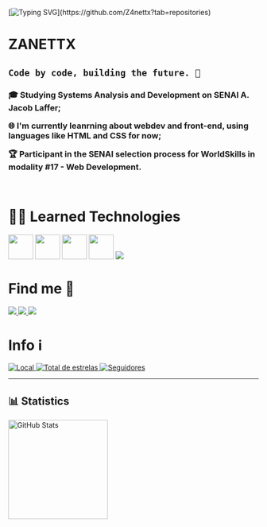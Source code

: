 <p align="center">
 
[![Typing SVG](https://readme-typing-svg.demolab.com?font=Fira+Code&pause=1000&color=E4F75D&width=435&lines=Welcome+to+my+profile!)](https://github.com/Z4nettx?tab=repositories)

<h1> ZANETTX </h1>

<h2>
  
**`Code by code, building the future. 🚀`** 
</h2>

<h3>

🎓 Studying Systems Analysis and Development on SENAI A. Jacob Laffer;

🌐 I'm currently leanrning about webdev and front-end, using languages like HTML and CSS for now;

🏆 Participant in the SENAI selection process for WorldSkills in modality #17 - Web Development.
 </h3>
 <br>
<h1>🧑‍💻 Learned Technologies</h1>
 <div>
    <img width="50px" src="https://cdn.jsdelivr.net/gh/devicons/devicon@latest/icons/html5/html5-original.svg" />
    <img width="50px" src="https://cdn.jsdelivr.net/gh/devicons/devicon@latest/icons/css3/css3-original.svg" />
    <img width="50px" src="https://cdn.jsdelivr.net/gh/devicons/devicon@latest/icons/markdown/markdown-original.svg" />
    <img width="50px" src="https://cdn.jsdelivr.net/gh/devicons/devicon@latest/icons/figma/figma-original.svg" />
    <img src="https://cdn.jsdelivr.net/gh/devicons/devicon@latest/icons/mysql/mysql-original-wordmark.svg" />
 </div>
  <h1> Find me 🔗 </h1>

 <a href="https://www.linkedin.com/in/eduardozanettiluis" target="_blank"><img src="https://img.icons8.com/?size=50&id=8808&format=png&color=126BC4" target="_blank"> </a> 
 <a href="mailto:eduardozanettiluis@gmail.com" target="_blank"><img src="https://img.icons8.com/?size=50&id=P7UIlhbpWzZm&format=png&color=000000" target="_blank"> </a>
 <a href="https://www.discord.com/users/533714947579052045" target="_blank"><img src="https://img.icons8.com/?size=50&id=30998&format=png&color=000000" target="_blank"> </a>

 <h1> ­‎Info ℹ️ </h1>
 
<p align="left">
    <a href="">
        <img 
            alt="Local" 
            title="Localização" 
            src="https://custom-icon-badges.demolab.com/badge/São Paulo-BR-blue?style=for-the-badge&logo=location&logoColor=white"
        />
    </a> 
    <a href="https://github.com/Z4nettx?tab=repositories&sort=stargazers">
        <img 
            alt="Total de estrelas" 
            title="Total de estrelas GitHub" 
            src="https://custom-icon-badges.demolab.com/github/stars/Z4nettx?color=55960c&style=for-the-badge&labelColor=488207&logo=star&label=estrelas"
        />
    </a>
    <a href="https://github.com/Z4nettx?tab=followers">
        <img 
            alt="Seguidores" 
            title="Me siga no GitHub" 
            src="https://custom-icon-badges.demolab.com/github/followers/Z4nettx?color=236ad3&labelColor=1155ba&style=for-the-badge&logo=github&label=Seguidores&logoColor=white"
        />
    </a>
</p>


---

## 📊 Statistics

<p>
<img 
      align="left" 
      alt="GitHub Stats" 
      height="200" 
      src="https://github-readme-stats.vercel.app/api/top-langs/?username=Z4nettx&theme=tokyonight&layout=compact&custom_title=Languages&langs_count=9"/>
</p>


